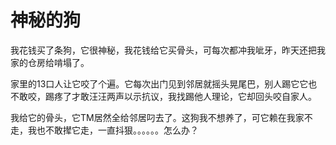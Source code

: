 # 神秘的狗

我花钱买了条狗，它很神秘，我花钱给它买骨头，可每次都冲我呲牙，昨天还把我家的仓房给啃塌了。

家里的13口人让它咬了个遍。它每次出门见到邻居就摇头晃尾巴，别人踢它它也不敢咬，踢疼了才敢汪汪两声以示抗议，我找踢他人理论，它却回头咬自家人。

我给它的骨头，它TM居然全给邻居叼去了。这狗我不想养了，可它赖在我家不走，我也不敢撵它走，一直抖狠。。。。。。怎么办？
